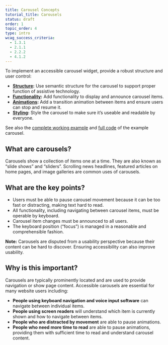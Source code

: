 ```yaml
---
title: Carousel Concepts
tutorial_title: Carousels
status: draft
order: 1
topic_order: 4
type: intro
wcag_success_criteria:
  - 1.3.1
  - 2.1.1
  - 2.2.2
  - 4.1.2
---
```


To implement an accessible carousel widget, provide a robust structure and user control:

* **[Structure](structure.html):**  Use semantic structure for the carousel to support proper function of assistive technology.
* **[Functionality](functionality.html):** Add functionality to display and announce carousel items.
* **[Animations](animations.html):** Add a transition animation between items and ensure users can stop and resume it.
* **[Styling](styling.html):** Style the carousel to make sure it’s useable and readable by everyone.

See also the [complete working example](working-example.html) and [full code](full-code.html) of the example carousel.

## What are carousels?

Carousels show a collection of items one at a time. They are also known as “slide shows” and “sliders”. Scrolling news headlines, featured articles on home pages, and image galleries are common uses of carousels.

## What are the key points?

- Users must be able to pause carousel movement because it can be too fast or distracting, making text hard to read.
- All functionality, including navigating between carousel items, must be operable by keyboard.
- Carousel item changes must be announced to all users.
- The keyboard position (“focus”) is managed in a reasonable and comprehensible fashion.

**Note:** Carousels are disputed from a usability perspective because their content can be hard to discover. Ensuring accessibility can also improve usability.

## Why is this important?

Carousels are typically prominently located and are used to provide navigation or show page content. Accessible carousels are essential for many website users including:

- **People using keyboard navigation and voice input software** can navigate between individual items.
- **People using screen readers** will understand which item is currently shown and how to navigate between items.
- **People who are distracted by movement** are able to pause animations.
- **People who need more time to read** are able to pause animations, providing them with sufficient time to read and understand carousel content.
